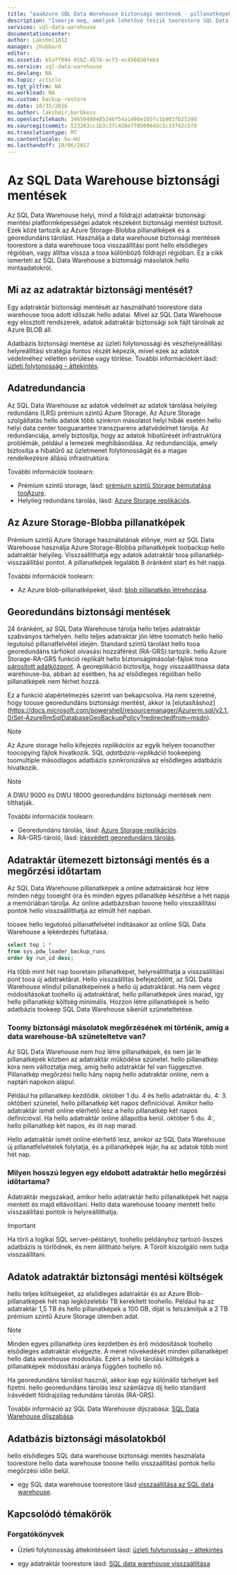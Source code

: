 ```yaml
---
title: "aaaAzure SQL Data Warehouse biztonsági mentések - pillanatképeket, georedundáns |} Microsoft Docs"
description: "Ismerje meg, amelyek lehetővé teszik toorestore SQL Data Warehouse beépített mentéseket egy Azure SQL Data Warehouse tooa visszaállítási pont vagy egy másik földrajzi régióban."
services: sql-data-warehouse
documentationcenter: 
author: Lakshmi1812
manager: jhubbard
editor: 
ms.assetid: b5aff094-05b2-4578-acf3-ec456656febd
ms.service: sql-data-warehouse
ms.devlang: NA
ms.topic: article
ms.tgt_pltfrm: NA
ms.workload: NA
ms.custom: backup-restore
ms.date: 10/31/2016
ms.author: lakshmir;barbkess
ms.openlocfilehash: 34659480485246f54a1490e185fc1b903fb2520d
ms.sourcegitcommit: 523283cc1b3c37c428e77850964dc1c33742c5f0
ms.translationtype: MT
ms.contentlocale: hu-HU
ms.lasthandoff: 10/06/2017
---
```

# <a name="sql-data-warehouse-backups"></a>Az SQL Data Warehouse biztonsági mentések
Az SQL Data Warehouse helyi, mind a földrajzi adatraktár biztonsági mentési platformképességei adatok részeként biztonsági mentést biztosít. Ezek közé tartozik az Azure Storage-Blobba pillanatképek és a georedundáns tárolást. Használja a data warehouse biztonsági mentések toorestore a data warehouse tooa visszaállítási pont hello elsődleges régióban, vagy állítsa vissza a tooa különböző földrajzi régióban. Ez a cikk ismerteti az SQL Data Warehouse a biztonsági másolatok hello mintaadatokról.

## <a name="what-is-a-data-warehouse-backup"></a>Mi az az adatraktár biztonsági mentését?
Egy adatraktár biztonsági mentését az használható toorestore data warehouse tooa adott időszak hello adatai.  Mivel az SQL Data Warehouse egy elosztott rendszerek, adatok adatraktár biztonsági sok fájlt tárolnak az Azure BLOB áll. 

Adatbázis biztonsági mentése az üzleti folytonossági és vészhelyreállítási helyreállítási stratégia fontos részét képezik, mivel ezek az adatok védelméhez véletlen sérülése vagy törlése. További információkért lásd: [üzleti folytonosság – áttekintés](../sql-database/sql-database-business-continuity.md).

## <a name="data-redundancy"></a>Adatredundancia
Az SQL Data Warehouse az adatok védelmét az adatok tárolása helyileg redundáns (LRS) prémium szintű Azure Storage. Az Azure Storage szolgáltatás hello adatok több szinkron másolatot helyi hibák esetén hello helyi data center tooguarantee transzparens adatvédelmet tárolja. Az redundanciája, amely biztosítja, hogy az adatok hibatűrését infrastruktúra problémák, például a lemezek meghibásodása. Az redundanciája, amely biztosítja a hibatűrő az üzletmenet folytonosságát és a magas rendelkezésre állású infrastruktúra.

További információk toolearn:

* Prémium szintű storage, lásd: [prémium szintű Storage bemutatása tooAzure](../storage/common/storage-premium-storage.md).
* Helyileg redundáns tárolás, lásd: [Azure Storage replikációs](../storage/common/storage-redundancy.md#locally-redundant-storage).

## <a name="azure-storage-blob-snapshots"></a>Az Azure Storage-Blobba pillanatképek
Prémium szintű Azure Storage használatának előnye, mint az SQL Data Warehouse használja Azure Storage-Blobba pillanatképek toobackup hello adatraktár helyileg. Visszaállíthatja egy adatok adatraktár tooa pillanatkép-visszaállítási pontot. A pillanatképek legalább 8 óránként start és hét napja.  

További információk toolearn:

* Az Azure blob-pillanatképeket, lásd: [blob pillanatkép létrehozása](../storage/blobs/storage-blob-snapshots.md).

## <a name="geo-redundant-backups"></a>Georedundáns biztonsági mentések
24 óránként, az SQL Data Warehouse tárolja hello teljes adatraktár szabványos tárhelyén. hello teljes adatraktár jön létre toomatch hello hello legutolsó pillanatfelvétel idején. Standard szintű tárolást hello tooa georedundáns tárfiókot olvasási hozzáférést (RA-GRS) tartozik. hello Azure Storage-RA-GRS funkció replikált hello biztonságimásolat-fájlok tooa [párosított adatközpont](../best-practices-availability-paired-regions.md). A georeplikáció biztosítja, hogy visszaállíthassa data warehouse-ba, abban az esetben, ha az elsődleges régióban hello pillanatképek nem férhet hozzá. 

Ez a funkció alapértelmezés szerint van bekapcsolva. Ha nem szeretné, hogy toouse georedundáns biztonsági mentést, akkor is [elutasításhoz] (https://docs.microsoft.com/powershell/resourcemanager/Azurerm.sql/v2.1.0/Set-AzureRmSqlDatabaseGeoBackupPolicy?redirectedfrom=msdn). 

> [!NOTE]
> Az Azure storage hello kifejezés *replikációs* az egyik helyen tooanother toocopying fájlok hivatkozik. SQL *adatbázis-replikáció* tookeeping toomultiple másodlagos adatbázis szinkronizálva az elsődleges adatbázis hivatkozik. 
> 
> 

> [!NOTE]
> A DWU 9000 és DWU 18000 georedundáns biztonsági mentések nem tilthatják. 
>
> 

További információk toolearn:

* Georedundáns tárolás, lásd: [Azure Storage replikációs](../storage/common/storage-redundancy.md).
* RA-GRS-tároló, lásd: [írásvédett georedundáns tárolás](../storage/common/storage-redundancy.md#read-access-geo-redundant-storage).

## <a name="data-warehouse-backup-schedule-and-retention-period"></a>Adatraktár ütemezett biztonsági mentés és a megőrzési időtartam
Az SQL Data Warehouse pillanatképek a online adatraktárak hoz létre minden négy tooeight óra és minden egyes pillanatkép készítése a hét napja a memóriában tárolja. Az online adatbázisban tooone hello visszaállítási pontok hello visszaállíthatja az elmúlt hét napban. 

toosee hello legutolsó pillanatfelvétel indításakor az online SQL Data Warehouse a lekérdezés futtatása. 

```sql
select top 1 *
from sys.pdw_loader_backup_runs 
order by run_id desc;
```

Ha több mint hét nap tooretain pillanatképet, helyreállíthatja a visszaállítási pont tooa új adatraktárat. Hello visszaállítás befejeződött, az SQL Data Warehouse elindul pillanatképeinek a hello új adatraktárat. Ha nem végez módosításokat toohello új adatraktárat, hello pillanatképek üres marad, így hello pillanatkép költség minimális. Hozzon létre pillanatképek is hello adatbázis tookeep SQL Data Warehouse sikerült szüneteltetése.

### <a name="what-happens-toomy-backup-retention-while-my-data-warehouse-is-paused"></a>Toomy biztonsági másolatok megőrzésének mi történik, amíg a data warehouse-bA szüneteltetve van?
Az SQL Data Warehouse nem hoz létre pillanatképek, és nem jár le pillanatképek közben az adatraktár működése szünetel. hello pillanatkép kora nem változtatja meg, amíg hello adatraktár fel van függesztve. Pillanatkép megőrzési hello hány napig hello adatraktár online, nem a naptári napokon alapul.

Például ha pillanatkép kezdődik. október 1 du. 4 és hello adatraktár du. 4: 3. októberi szünetel, hello pillanatkép két napos definícióval. Amikor hello adatraktár ismét online elérhető lesz a hello pillanatkép két napos definícióval. Ha hello adatraktár online állapotba kerül. október 5 du. 4:, hello pillanatkép két napos, és öt nap marad.

Hello adatraktár ismét online elérhető lesz, amikor az SQL Data Warehouse új pillanatfelvételek folytatja, és a pillanatképek lejár, ha az adatok több mint hét nap.

### <a name="how-long-is-hello-retention-period-for-a-dropped-data-warehouse"></a>Milyen hosszú legyen egy eldobott adatraktár hello megőrzési időtartama?
Adatraktár megszakad, amikor hello adatraktár hello pillanatképek hét napja mentett és majd eltávolítani. Hello data warehouse tooany mentett hello visszaállítási pontok is helyreállíthatja.

> [!IMPORTANT]
> Ha törli a logikai SQL server-példányt, toohello példányhoz tartozó összes adatbázis is törlődnek, és nem állítható helyre. A Törölt kiszolgáló nem tudja visszaállítani.
> 
> 

## <a name="data-warehouse-backup-costs"></a>Adatok adatraktár biztonsági mentési költségek
hello teljes költségeket, az elsődleges adatraktár és az Azure Blob-pillanatképek hét nap legközelebbi TB kerekített toohello. Például ha az adatraktár 1,5 TB és hello pillanatképek a 100 GB, díját is felszámítjuk a 2 TB prémium szintű Azure Storage ütemben adat. 

> [!NOTE]
> Minden egyes pillanatkép üres kezdetben és érő módosítások toohello elsődleges adatraktár elvégezte. A méret növekedését minden pillanatképet hello data warehouse módosítás. Ezért a hello tárolási költségek a pillanatképek módosítási aránya függően toohello nő.
> 
> 

Ha georedundáns tárolást használ, akkor kap egy különálló tárhelyet kell fizetni. hello georedundáns tárolás lesz számlázva díj hello standard írásvédett földrajzilag redundáns tárolás (RA-GRS).

További információ az SQL Data Warehouse díjszabása: [SQL Data Warehouse díjszabása](https://azure.microsoft.com/pricing/details/sql-data-warehouse/).

## <a name="using-database-backups"></a>Adatbázis biztonsági másolatokból
hello elsődleges SQL data warehouse biztonsági mentés használata toorestore hello data warehouse tooone hello visszaállítási pontok hello megőrzési időn belül.  

* egy SQL data warehouse toorestore lásd [visszaállítása az SQL data warehouse](sql-data-warehouse-restore-database-overview.md).

## <a name="related-topics"></a>Kapcsolódó témakörök
### <a name="scenarios"></a>Forgatókönyvek
* Üzleti folytonosság áttekintéséért lásd: [üzleti folytonosság – áttekintés](../sql-database/sql-database-business-continuity.md)

<!-- ### Tasks -->

* egy adatraktár toorestore lásd: [SQL data warehouse visszaállítása](sql-data-warehouse-restore-database-overview.md)

<!-- ### Tutorials -->

